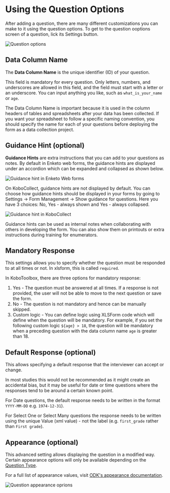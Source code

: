 # Using the Question Options

After adding a question, there are many different customizations you can make to it using the question options. To get to the question ooptions screen of a question, lick its <i class="k-icon k-icon-settings"></i> Settings button.

![Question options](/images/question_options/options2.png)

## Data Column Name

The **Data Column Name** is the unique identifier (ID) of your question.

This field is mandatory for every question. Only letters, numbers, and underscores are allowed in this field, and the field must start with a letter or an underscore. You can input anything you like, such as `what_is_your_name` or `age`.

The Data Column Name is important because it is used in the column headers of tables and spreadsheets after your data has been collected. If you want your spreadsheet to follow a specific naming convention, you should specify the name for each of your questions before deploying the form as a data collection project.

## Guidance Hint (optional)

**Guidance Hints** are extra instructions that you can add to your questions as notes. By default in Enketo web forms, the guidance hints are displayed under an accordion which can be expanded and collapsed as shown below.

![Guidance hint in Enketo Web forms](/images/question_options/guidance_hint_enketo.gif)

On KoboCollect, guidance hints are not displayed by default. You can choose how guidance hints should be displayed in your forms by going to Settings -> Form Management -> Show guidance for questions. Here you have 3 choices: No, Yes - always shown and Yes - always collapsed.

![Guidance hint in KoboCollect](/images/question_options/guidance_hint_kobocollect.gif)

Guidance hints can be used as internal notes when collaborating with others in developing the form. You can also show them on printouts or extra instructions during training for enumerators.

## Mandatory Response

This settings allows you to specify whether the question must be responded to at all times or not. In xlsform, this is called `required`.

In KoboToolbox, there are three options for mandatory response:

1. Yes - The question must be answered at all times. If a response is not provided, the user will not be able to move to the next question or save the form.
2. No - The question is not mandatory and hence can be manually skipped.
3. Custom logic - You can define logic using XLSForm code which will define when the question will be mandatory. For example, if you set the following custom logic `${age} > 18`, the question will be mandatory when a preceding question with the data column name `age` is greater than 18.

## Default Response (optional)

This allows specifying a default response that the interviewer can accept or change.

In most studies this would not be recommended as it might create an accidental bias, but it may be useful for date or time questions where the responses tend to be around a certain known point. 

For <i class="k-icon k-icon-qt-date"></i> Date questions, the default response needs to be written in the format `YYYY-MM-DD` e.g. `1974-12-31`). 

For <i class="k-icon k-icon-qt-select-one"></i> Select One or <i class="k-icon k-icon-qt-select-many"></i> Select Many questions the response needs to be written using the unique Value (xml value) - not the label (e.g. `first_grade` rather than `First grade`).

## Appearance (optional)

This advanced setting allows displaying the question in a modified way. Certain appearance options will only be available depending on the [Question Type](question_types.md).

For a full list of appearance values, visit [ODK's appearance documentation](http://xlsform.org/en/#appearance).

![Question appearance oprions](/images/question_options/appearance.png)